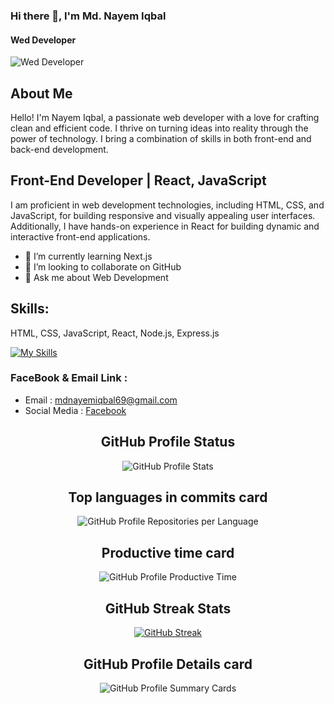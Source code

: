 ### Hi there 👋, I'm Md. Nayem Iqbal
#### Wed Developer
![Wed Developer](https://i.ibb.co/pzRryXY/Black-Modern-Vlogger-You-Tube-Banner.png)


  ## About Me
  
Hello! I'm Nayem Iqbal, a passionate web developer with a love for crafting clean and efficient code. I thrive on turning ideas into reality through the power of technology. I bring a combination of skills in both front-end and back-end development.


## Front-End Developer | React, JavaScript

I am proficient in web development technologies, including HTML, CSS, and JavaScript, for building responsive and visually appealing user interfaces. Additionally, I have hands-on experience in React for building dynamic and interactive front-end applications.




<!-- Example with proper spacing -->
 - 🌱 I’m currently learning Next.js 
 - 👯 I’m looking to collaborate on GitHub 
 - 💬 Ask me about Web Development

## Skills: 

HTML, CSS, JavaScript, React, Node.js, Express.js

[![My Skills](https://skillicons.dev/icons?i=js,html,css,react,express)](https://skillicons.dev)


### FaceBook & Email Link : 

- Email : [mdnayemiqbal69@gmail.com](mdnayemiqbal69@gmail.com)
- Social Media : [Facebook](https://www.facebook.com/mdnayem.mdnayem.961993)

<div align="center">




  
   
  ## GitHub Profile Status

 ![GitHub Profile Stats](http://github-profile-summary-cards.vercel.app/api/cards/stats?username=123naim&theme=monokai)



## Top languages in commits card

![GitHub Profile Repositories per Language](https://github-profile-summary-cards.vercel.app/api/cards/repos-per-language?username=123naim&theme=monokai&layout=compact&exclude=html,javascript,css,react)





## Productive time card

 ![GitHub Profile Productive Time](http://github-profile-summary-cards.vercel.app/api/cards/productive-time?username=123naim&theme=monokai&utcOffset=5.5)



## GitHub Streak Stats

[![GitHub Streak](https://github-readme-streak-stats.herokuapp.com?user=123naim&theme=monokai&border_radius=5&date_format=M%20j%5B%2C%20Y%5D)](https://git.io/streak-stats)



  ## GitHub Profile Details card
  
 ![GitHub Profile Summary Cards](http://github-profile-summary-cards.vercel.app/api/cards/profile-details?username=123naim&theme=radical)
</div>




